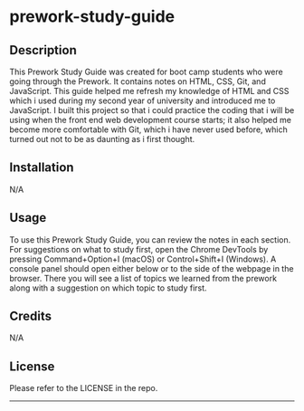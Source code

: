 # prework-study-guide

## Description

This Prework Study Guide was created for boot camp students who were going through the Prework. It contains notes on HTML, CSS, Git, and JavaScript.
 This guide helped me refresh my knowledge of HTML and CSS which i used during my second year of university and introduced me to JavaScript. 
 I built this project so that i could practice the coding that i will be using when the front end web development course starts; it also helped me become more comfortable with Git, which i have never used before, which turned out not to be as daunting as i first thought.

## Installation

N/A

## Usage
To use this Prework Study Guide, you can review the notes in each section. For suggestions on what to study first, open the Chrome DevTools by pressing Command+Option+I (macOS) or Control+Shift+I (Windows). A console panel should open either below or to the side of the webpage in the browser. There you will see a list of topics we learned from the prework along with a suggestion on which topic to study first.



## Credits
N/A

## License

Please refer to the LICENSE in the repo.

---


